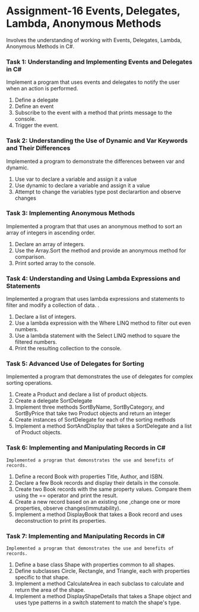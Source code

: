 # Assignment-16 Events, Delegates, Lambda, Anonymous Methods  
Involves the understanding of working with Events, Delegates, Lambda, Anonymous Methods in C#.
### Task 1: Understanding and Implementing Events and Delegates in C#
 Implement a program that uses events and delegates to notify the user when an action is performed.  
 1. Define a delegate
 2. Define an event
 3. Subscribe to the event with a method that prints message to the console.
 4. Trigger the event.

### Task 2: Understanding the Use of Dynamic and Var Keywords and Their Differences 
  Implemented a program to demonstrate the differences between var and dynamic.
  1. Use var to declare a variable and assign it a value
  2. Use dynamic to declare a variable and assign it a value
  3. Attempt to change the variables type post declarartion and observe changes 
### Task 3: Implementing Anonymous Methods
  Implemented a program that that uses an anonymous method to sort an array of integers in ascending order. 
  1. Declare an array of integers.
  2. Use the Array.Sort the method and provide an anonymous method for comparison. 
  3. Print sorted array to the console.

### Task 4: Understanding and Using Lambda Expressions and Statements
  Implemented a program that uses lambda expressions and statements to filter and modify a collection of data. .
  1. Declare a list of integers. 
  2. Use a lambda expression with the Where LINQ method to filter out even numbers. 
  3. Use a lambda statement with the Select LINQ method to square the filtered numbers. 
  4. Print the resulting collection to the console. 

 ### Task 5: Advanced Use of Delegates for Sorting
   Implemented a program that demonstrates the use of delegates for complex sorting operations.
  1. Create a Product and declare a list of product objects.
  2. Create a delegate SortDelegate 
  3. Implement three methods SortByName, SortByCategory, and SortByPrice that take two Product objects and return an integer
  4. Create instances of SortDelegate for each of the sorting methods
  5. Implement a method SortAndDisplay that takes a SortDelegate and a list of Product objects. 

 ### Task 6: Implementing and Manipulating Records in C# 
    Implemented a program that demonstrates the use and benefits of records. 
  1. Define a record Book with properties Title, Author, and ISBN.
  2. Declare a few Book records and display their details in the console.
  3. Create two Book records with the same property values. Compare them using the == operator and print the result. 
  4. Create a new record based on an existing one ,change one or more properties, observe changes(immutability).
  5. Implement a method DisplayBook that takes a Book record and uses deconstruction to print its properties.

 ### Task 7: Implementing and Manipulating Records in C# 
    Implemented a program that demonstrates the use and benefits of records. 
  1. Define a base class Shape with properties common to all shapes. 
  2. Define subclasses Circle, Rectangle, and Triangle, each with properties specific to that shape. 
  3. Implement a method CalculateArea in each subclass to calculate and return the area of the shape.  
  4. Implement a method DisplayShapeDetails that takes a Shape object and uses type patterns in a switch statement to match the shape's type.
